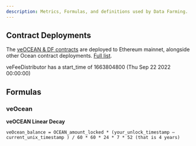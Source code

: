```yaml
---
description: Metrics, Formulas, and definitions used by Data Farming.
---
```

## Contract Deployments

The [veOCEAN & DF contracts](https://github.com/oceanprotocol/contracts/tree/main/contracts/ve) are deployed to Ethereum mainnet, alongside other Ocean contract deployments. [Full list](https://github.com/oceanprotocol/contracts/blob/main/addresses/address.json).

veFeeDistributor has a start_time of 1663804800 (Thu Sep 22 2022 00:00:00)

## Formulas

### veOcean

**veOCEAN Linear Decay**  
```
veOcean_balance = OCEAN_amount_locked * (your_unlock_timestamp — current_unix_timestamp ) / 60 * 60 * 24 * 7 * 52 (that is 4 years)
```